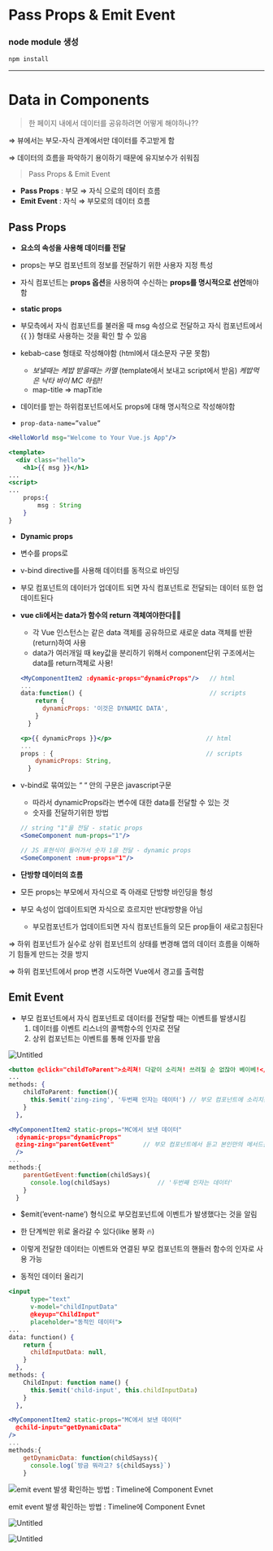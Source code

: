 # Pass Props & Emit Event

### node module 생성

```jsx
npm install
```

---

# Data in Components

> 한 페이지 내에서 데이터를 공유하려면 어떻게 해야하나??
> 

⇒ 뷰에서는 부모-자식 관계에서만 데이터를 주고받게 함

⇒ 데이터의 흐름을 파악하기 용이하기 때문에 유지보수가 쉬워짐

> Pass Props & Emit Event
> 
- **Pass Props** : 부모 ⇒ 자식 으로의 데이터 흐름
- **Emit Event** : 자식 ⇒ 부모로의 데이터 흐름

## Pass Props

- **요소의 속성을 사용해 데이터를 전달**
- props는 부모 컴포넌트의 정보를 전달하기 위한 사용자 지정 특성
- 자식 컴포넌트는 **props 옵션**을 사용하여 수신하는 **props를 명시적으로 선언**해야함

- **static props**
- 부모측에서 자식 컴포넌트를 불러올 때 msg 속성으로 전달하고 자식 컴포넌트에서 {{ }} 형태로 사용하는 것을 확인 할 수 있음
- kebab-case 형태로 작성해야함 (html에서 대소문자 구문 못함)
    - *보낼때는 케밥  받을때는 카멜* (template에서 보내고 script에서 받음) *케밥먹은 낙타 바이 MC 하림!!*
    - map-title ⇒ mapTitle
- 데이터를 받는 하위컴포넌트에서도 props에 대해 명시적으로 작성해야함
- `prop-data-name=”value”`

```jsx
<HelloWorld msg="Welcome to Your Vue.js App"/>
```

```jsx
<template>
  <div class="hello">
    <h1>{{ msg }}</h1>
...
<script>
...
	props:{
		msg : String
	}
}
```

- **Dynamic props**
- 변수를 props로
- v-bind directive를 사용해 데이터를 동적으로 바인딩
- 부모 컴포넌트의 데이터가 업데이트 되면 자식 컴포넌트로 전달되는 데이터 또한 업데이트된다
- **vue cli에서는 data가 함수의 return 객체여야한다💫💫**
    - 각 Vue 인스턴스는 같은 data 객체를 공유하므로 새로운 data 객체를 반환(return)하여 사용
    - data가 여러개일 때 key값을 분리하기 위해서 component단위 구조에서는 data를 return객체로 사용!
    
    ```jsx
    <MyComponentItem2 :dynamic-props="dynamicProps"/>   // html
    ...
    data:function() {                                   // scripts
        return {
          dynamicProps: '이것은 DYNAMIC DATA',
        }
      }
    ```
    
    ```jsx
    <p>{{ dynamicProps }}</p>                          // html
    ...
    props : {                                          // scripts
        dynamicProps: String,
      }
    ```
    
- v-bind로 묶여있는 “ “ 안의 구문은 javascript구문
    - 따라서 dynamicProps라는 변수에 대한 data를 전달할 수 있는 것
    - 숫자를 전달하기위한 방법
    
    ```jsx
    // string "1"을 전달 - static props
    <SomeComponent num-props="1"/>
    
    // JS 표현식이 들어가서 숫자 1을 전달 - dynamic props
    <SomeComponent :num-props="1"/>
    ```
    

- **단방향 데이터의 흐름**
- 모든 props는 부모에서 자식으로 즉 아래로 단방향 바인딩을 형성
- 부모 속성이 업데이트되면 자식으로 흐르지만 반대방향을 아님
    - 부모컴포넌트가 업데이트되면 자식 컴포넌트들의 모든 prop들이 새로고침된다

⇒ 하위 컴포넌트가 실수로 상위 컴포넌트의 상태를 변경해 앱의 데이터 흐름을 이해하기 힘들게 만드는 것을 방지

⇒ 하위 컴포넌트에서 prop 변경 시도하면 Vue에서 경고를 출력함

## Emit Event

- 부모 컴포넌트에서 자식 컴포넌트로 데이터를 전달할 때는 이벤트를 발생시킴
    1. 데이터를 이벤트 리스너의 콜백함수의 인자로 전달
    2. 상위 컴포넌트는 이벤트를 통해 인자를 받음

![Untitled](Pass%20Props%20&%20Emit%20Event%2030f9b2d2fb7d403bbae8315d576658bc/Untitled.png)

```jsx
<button @click="childToParent">소리쳐! 다같이 소리쳐! 쓰려질 순 없잖아 베이베!</button>
...
methods: {
    childToParent: function(){
      this.$emit('zing-zing', '두번째 인자는 데이터') // 부모 컴포넌트에 소리치는 부분
    }
  },
```

```jsx
<MyComponentItem2 static-props="MC에서 보낸 데이터" 
  :dynamic-props="dynamicProps"
  @zing-zing="parentGetEvent"        // 부모 컴포넌트에서 듣고 본인만의 메서드를 호출하는 부분
  />
...
methods:{
    parentGetEvent:function(childSays){
      console.log(childSays)             // '두번째 인자는 데이터'
    }
  }
```

- $emit(’event-name’) 형식으로 부모컴포넌트에 이벤트가 발생했다는 것을 알림
- 한 단계씩만 위로 올라갈 수 있다(like 봉화 🔥)
- 이렇게 전달한 데이터는 이벤트와 연결된 부모 컴포넌트의 핸들러 함수의 인자로 사용 가능

- 동적인 데이터 올리기

```jsx
<input 
      type="text" 
      v-model="childInputData"
      @keyup="ChildInput"
      placeholder="동적인 데이터">
...
data: function() {
    return {
      childInputData: null,
    }
  },
methods: {
    ChildInput: function name() {
      this.$emit('child-input', this.childInputData)
    }
  },
```

```jsx
<MyComponentItem2 static-props="MC에서 보낸 데이터" 
  @child-input="getDynamicData"
/>
...
methods:{
    getDynamicData: function(childSayss){
      console.log(`방금 뭐라고? ${childSayss}`)
    }
```

![emit event 발생 확인하는 방법 : Timeline에 Component Evnet](Pass%20Props%20&%20Emit%20Event%2030f9b2d2fb7d403bbae8315d576658bc/Untitled%201.png)

emit event 발생 확인하는 방법 : Timeline에 Component Evnet

![Untitled](Pass%20Props%20&%20Emit%20Event%2030f9b2d2fb7d403bbae8315d576658bc/Untitled%202.png)

![Untitled](Pass%20Props%20&%20Emit%20Event%2030f9b2d2fb7d403bbae8315d576658bc/Untitled%203.png)